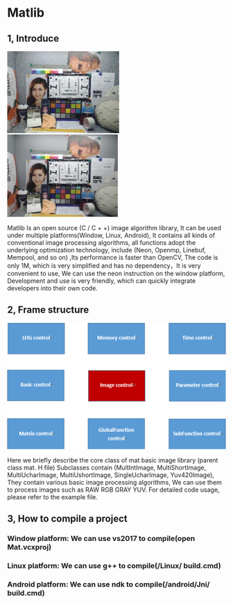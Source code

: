 # Matlib


## 1, Introduce

![debug](./Picture/debug.png)
![ref](./Picture/ref.png)

Matlib Is an open source (C / C + +) image algorithm library, It can be used under multiple platforms(Window, Linux, Android), It contains all kinds of conventional image processing algorithms, all functions adopt the underlying optimization technology, include (Neon, Openmp, Linebuf, Mempool, and so on) ,Its performance is faster than OpenCV, The code is only 1M, which is very simplified and has no dependency，It is very convenient to use, We can use the neon instruction on the window platform, Development and use is very friendly, which can quickly integrate developers into their own code.





## 2, Frame structure
![framestucture](./Picture/framestucture.png)



Here we briefly describe the core class of mat basic image library (parent class mat. H file) 
Subclasses contain (MultIntImage, MultiShortImage, MultiUcharImage, MultiUshortImage, SingleUcharImage, Yuv420Image), They contain various basic image processing algorithms, We can use them to process images such as RAW RGB GRAY YUV.
For detailed code usage, please refer to the example file.



## 3, How to compile a project


### Window platform: We can use vs2017 to compile(open Mat.vcxproj)
### Linux platform: We can use g++ to compile(/Linux/ build.cmd)
### Android platform: We can use ndk to compile(/android/Jni/ build.cmd)
